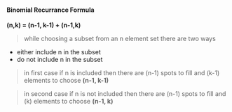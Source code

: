 #### Binomial Recurrance Formula

**(n,k) = (n-1, k-1) + (n-1,k)**

> while choosing a subset from an n element set there are two ways

* either include n in the subset
* do not include n in the subset


> in first case if n is included then there are (n-1) spots to fill and (k-1) elements to choose **(n-1, k-1)**

> in second case if n is not included then there are (n-1) spots to fill and (k) elements to choose  **(n-1, k)**

